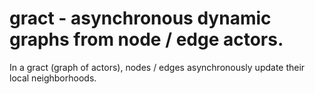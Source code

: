 # gract - asynchronous dynamic graphs from node / edge actors.

In a gract (graph of actors), nodes / edges asynchronously update their local neighborhoods.
